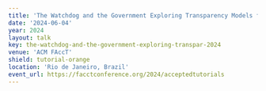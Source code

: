 ```yaml
---
title: 'The Watchdog and the Government Exploring Transparency Models for Public Sector Algorithms'
date: '2024-06-04'
year: 2024
layout: talk
key: the-watchdog-and-the-government-exploring-transpar-2024
venue: 'ACM FAccT'
shield: tutorial-orange
location: 'Rio de Janeiro, Brazil'
event_url: https://facctconference.org/2024/acceptedtutorials
---
```

